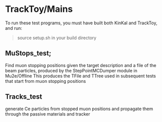 
# TrackToy/Mains
To run these test programs, you must have built both KinKal and TrackToy, and run:
> source setup.sh
in your build directory

## MuStops_test;
Find muon stopping positions given the target description and a file of the beam particles, produced by the StepPointMCDumper module in Mu2e/Offline
This produces the TFile and TTree used in subsequent tests that start from muon stopping positions
## Tracks_test
generate Ce particles from stopped muon positions and propagate them through the passive materials and tracker
